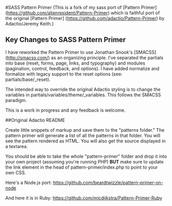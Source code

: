 #SASS Pattern Primer
\(This is a fork of my sass port of [Pattern Primer]  (https://github.com/alienresident/Pattern-Primer) which is faithful port of the original [Pattern Primer] (https://github.com/adactio/Pattern-Primer) by Adactio/Jeremy Keith.\)

## Key Changes to SASS Pattern Primer
I have reworked the Pattern Primer to use Jonathan Snook's [SMACSS] (http://smacss.com/) as an organizing principle. I've separated the partials into base (reset, forms, page, links, and typography) and modules (pagination, control, feedback, and options). I have added normalize and formalize with legacy support to the reset options (see: partials/base/_reset).

The intended way to override the original Adactio styling is to change the variables in partials/variables/theme/_variables. This follows the SMACSS paradigm.

This is a work in progress and any feedback is welcome.


##Original Adactio README

Create little snippets of markup and save them to the "patterns folder." The pattern primer will generate a list of all the patterns in that folder. You will see the pattern rendered as HTML. You will also get the source displayed in a textarea.

You should be able to take the whole "pattern-primer" folder and drop it into your own project (assuming you're running PHP) **BUT** make sure to update the link element in the head of pattern-primer/index.php to point to your own CSS.

Here's a Node.js port: https://github.com/beardtwizzle/pattern-primer-on-node

And here it is in Ruby: https://github.com/micdijkstra/Pattern-Primer-Ruby